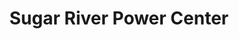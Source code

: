 ---
title: "Sugar River Power Center"
url: /new-glarus/sugar-river-power-center/
shop: garden centre
---